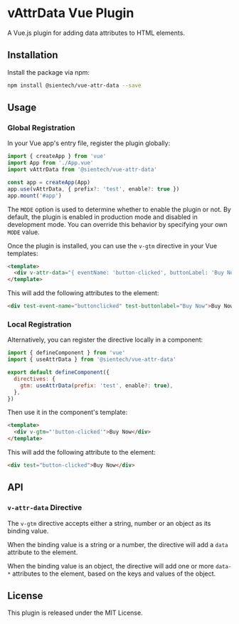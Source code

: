 # vAttrData Vue Plugin

A Vue.js plugin for adding data attributes to HTML elements.

## Installation

Install the package via npm:

```bash
npm install @sientech/vue-attr-data --save
```

## Usage

### Global Registration

In your Vue app's entry file, register the plugin globally:

```js
import { createApp } from 'vue'
import App from './App.vue'
import vAttrData from '@sientech/vue-attr-data'

const app = createApp(App)
app.use(vAttrData, { prefix?: 'test', enable?: true })
app.mount('#app')
```

The `MODE` option is used to determine whether to enable the plugin or not. By default, the plugin is enabled in production mode and disabled in development mode. You can override this behavior by specifying your own `MODE` value.

Once the plugin is installed, you can use the `v-gtm` directive in your Vue templates:

```html
<template>
  <div v-attr-data="{ eventName: 'button-clicked', buttonLabel: 'Buy Now' }">Buy Now</div>
</template>
```

This will add the following attributes to the element:

```html
<div test-event-name="buttonclicked" test-buttonlabel="Buy Now">Buy Now</div>
```

### Local Registration

Alternatively, you can register the directive locally in a component:

```js
import { defineComponent } from 'vue'
import { useAttrData } from '@sientech/vue-attr-data'

export default defineComponent({
  directives: {
    gtm: useAttrData(prefix: 'test', enable?: true),
  },
})
```

Then use it in the component's template:

```html
<template>
  <div v-gtm="'button-clicked'">Buy Now</div>
</template>
```

This will add the following attribute to the element:

```html
<div test="button-clicked">Buy Now</div>
```

## API

### `v-attr-data` Directive

The `v-gtm` directive accepts either a string, number or an object as its binding value.

When the binding value is a string or a number, the directive will add a `data` attribute to the element.

When the binding value is an object, the directive will add one or more `data-*` attributes to the element, based on the keys and values of the object.

## License

This plugin is released under the MIT License.
